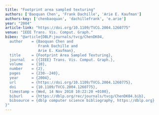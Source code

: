 ```yaml
---
title: "Footprint area sampled texturing"
authors: ['Baoquan Chen', 'Frank Dachille', 'Arie E. Kaufman']
authors-key: ['chenbaoquan', 'dachillefrank', 'e.arie']
year: "2004"
article-link: "https://doi.org/10.1109/TVCG.2004.1260775"
venue: "IEEE Trans. Vis. Comput. Graph."
bibex: "@article{DBLP:journals/tvcg/ChenDK04,
  author    = {Baoquan Chen and
               Frank Dachille and
               Arie E. Kaufman},
  title     = {Footprint Area Sampled Texturing},
  journal   = {{IEEE} Trans. Vis. Comput. Graph.},
  volume    = {10},
  number    = {2},
  pages     = {230--240},
  year      = {2004},
  url       = {https://doi.org/10.1109/TVCG.2004.1260775},
  doi       = {10.1109/TVCG.2004.1260775},
  timestamp = {Wed, 14 Nov 2018 10:22:20 +0100},
  biburl    = {https://dblp.org/rec/journals/tvcg/ChenDK04.bib},
  bibsource = {dblp computer science bibliography, https://dblp.org}
}"
---
```

